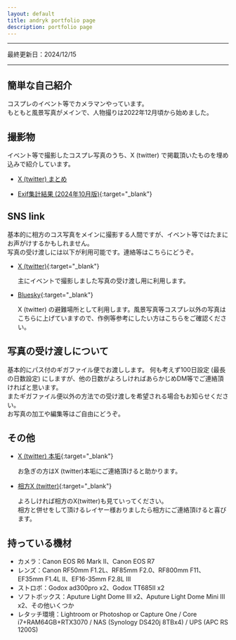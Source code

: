 ```yaml
---
layout: default
title: andryk portfolio page
description: portfolio page
---
```


---------------------------

最終更新日：2024/12/15

---------------------------

## 簡単な自己紹介

コスプレのイベント等でカメラマンやっています。  
もともと風景写真がメインで、人物撮りは2022年12月頃から始めました。


## 撮影物

イベント等で撮影したコスプレ写真のうち、X (twitter) で掲載頂いたものを埋め込みで紹介しています。

* [X (twitter) まとめ](./twitter_ph/)

* [Exif集計結果 (2024年10月版)](https://bsky.app/profile/andryk.moe/post/3l77jmf5pkt2m){:target="_blank"}


## SNS link

基本的に相方のコス写真をメインに撮影する人間ですが、イベント等ではたまにお声がけするかもしれません。  
写真の受け渡しには以下が利用可能です。連絡等はこちらにどうぞ。

* [X (twitter)](https://x.com/andrykph){:target="_blank"}

    主にイベントで撮影しました写真の受け渡し用に利用します。

* [Bluesky](https://bsky.app/profile/andryk.moe){:target="_blank"}

    X (twitter) の避難場所として利用します。風景写真等コスプレ以外の写真はこちらに上げていますので、作例等参考にしたい方はこちらをご確認ください。


## 写真の受け渡しについて

基本的にパス付のギガファイル便でお渡しします。
何も考えず100日設定 (最長の日数設定) にしますが、他の日数がよろしければあらかじめDM等でご連絡頂ければと思います。  
またギガファイル便以外の方法での受け渡しを希望される場合もお知らせください。  
お写真の加工や編集等はご自由にどうぞ。


## その他

* [X (twitter) 本垢](https://x.com/mgandryk){:target="_blank"}

    お急ぎの方はX (twitter)本垢にご連絡頂けると助かります。

* [相方X (twitter)](https://x.com/sirokuroandkiyu){:target="_blank"}

    よろしければ相方のX(twitter)も見ていってください。  
    相方と併せをして頂けるレイヤー様おりましたら相方にご連絡頂けると喜びます。


## 持っている機材

* カメラ：Canon EOS R6 Mark II、Canon EOS R7
* レンズ：Canon RF50mm F1.2L、RF85mm F2.0、RF800mm F11、EF35mm F1.4L II、EF16-35mm F2.8L III
* ストロボ：Godox ad300pro x2、Godox TT685II x2
* ソフトボックス：Aputure Light Dome III x2、Aputure Light Dome Mini III x2、その他いくつか
* レタッチ環境：Lightroom or Photoshop or Capture One / Core i7+RAM64GB+RTX3070 / NAS (Synology DS420j 8TBx4) / UPS (APC RS 1200S)
